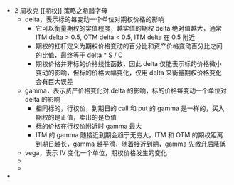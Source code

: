 - 2 周攻克 [[期权]] 策略之希腊字母
	- delta，表示标的每变动一个单位对期权价格的影响
		- 它可以衡量期权的实值程度，越实值的期权 delta 绝对值越大，通常 ITM delta > 0.5, OTM delta < 0.5, ITM delta 在 0.5 附近
		- 期权的杠杆定义为期权价格变动的百分比和资产价格变动百分比之间的比值，最终等于 delta * S / C
		- 期权价格并非标的价格线性函数，因此 delta 仅能表示标的价格微小变动的影响，但标的价格大幅变化，仅用 delta 来衡量期权价格变化会有巨大误差
	- gamma，表示资产价格变化对 delta 的影响，标的价格每变动一个单位对 delta 的影响
		- 相同标的，行权价，到期日的 call 和 put 的 gamma 是一样的，买入期权的是正值，卖出的是负值
		- 标的价格在行权价附近时 gamma 最大
		- ITM 的 gamma 随接近到期会趋于无穷大，ITM 和 OTM 的期权距离到期日越长，gamma 越平滑，随着接近到期，gamma 先微升后降低
	- vega，表示 IV 变化一个单位，期权价格发生的变化
	-
	-
-